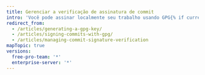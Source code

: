 ```yaml
---
title: Gerenciar a verificação de assinatura de commit
intro: 'Você pode assinar localmente seu trabalho usando GPG{% if currentVersion == "free-pro-team@latest" or currentVersion ver_gt "enterprise-server@2.14" %} ou S/MIME{% endif %}. O {% data variables.product.product_name %} verificará essas assinaturas, assim as pessoas saberão que seus commits tem origem em uma fonte confiável.{% if currentVersion == "free-pro-team@latest" %} O {% data variables.product.product_name %} assinará automaticamente os commits que você fez com a interface web do {% data variables.product.product_name %}.{% endif %}'
redirect_from:
  - /articles/generating-a-gpg-key/
  - /articles/signing-commits-with-gpg/
  - /articles/managing-commit-signature-verification
mapTopic: true
versions:
  free-pro-team: '*'
  enterprise-server: '*'
---
```


